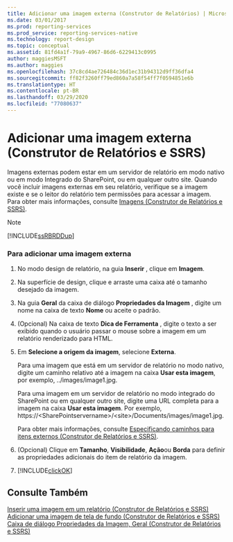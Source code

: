 ```yaml
---
title: Adicionar uma imagem externa (Construtor de Relatórios) | Microsoft Docs
ms.date: 03/01/2017
ms.prod: reporting-services
ms.prod_service: reporting-services-native
ms.technology: report-design
ms.topic: conceptual
ms.assetid: 81fd4a1f-79a9-4967-86d6-6229413c0995
author: maggiesMSFT
ms.author: maggies
ms.openlocfilehash: 37c8cd4ae726484c36d1ec31b94312d9ff36dfa4
ms.sourcegitcommit: ff82f3260ff79ed860a7a58f54ff7f0594851e6b
ms.translationtype: HT
ms.contentlocale: pt-BR
ms.lasthandoff: 03/29/2020
ms.locfileid: "77080637"
---
```

# <a name="add-an-external-image-report-builder-and-ssrs"></a>Adicionar uma imagem externa (Construtor de Relatórios e SSRS)
  Imagens externas podem estar em um servidor de relatório em modo nativo ou em modo Integrado do SharePoint, ou em qualquer outro site. Quando você incluir imagens externas em seu relatório, verifique se a imagem existe e se o leitor do relatório tem permissões para acessar a imagem. Para obter mais informações, consulte [Imagens &#40;Construtor de Relatórios e SSRS&#41;](../../reporting-services/report-design/images-report-builder-and-ssrs.md).  
  
> [!NOTE]  
>  [!INCLUDE[ssRBRDDup](../../includes/ssrbrddup-md.md)]  
  
### <a name="to-add-an-external-image"></a>Para adicionar uma imagem externa  
  
1.  No modo design de relatório, na guia **Inserir** , clique em **Imagem**.  
  
2.  Na superfície de design, clique e arraste uma caixa até o tamanho desejado da imagem.  
  
3.  Na guia **Geral** da caixa de diálogo **Propriedades da Imagem** , digite um nome na caixa de texto **Nome** ou aceite o padrão.  
  
4.  (Opcional) Na caixa de texto **Dica de Ferramenta** , digite o texto a ser exibido quando o usuário passar o mouse sobre a imagem em um relatório renderizado para HTML.  
  
5.  Em **Selecione a origem da imagem**, selecione **Externa**.  
  
     Para uma imagem que está em um servidor de relatório no modo nativo, digite um caminho relativo até a imagem na caixa **Usar esta imagem**, por exemplo, ../images/image1.jpg.  
  
     Para uma imagem em um servidor de relatório no modo integrado do SharePoint ou em qualquer outro site, digite uma URL completa para a imagem na caixa **Usar esta imagem**. Por exemplo, https://\<SharePointservername>/\<site>/Documents/images/image1.jpg.  
  
     Para obter mais informações, consulte [Especificando caminhos para itens externos &#40;Construtor de Relatórios e SSRS&#41;](../../reporting-services/report-design/specifying-paths-to-external-items-report-builder-and-ssrs.md).  
  
6.  (Opcional) Clique em **Tamanho**, **Visibilidade**, **Ação**ou **Borda** para definir as propriedades adicionais do item de relatório da imagem.  
  
7.  [!INCLUDE[clickOK](../../includes/clickok-md.md)]  
  
## <a name="see-also"></a>Consulte Também  
 [Inserir uma imagem em um relatório &#40;Construtor de Relatórios e SSRS&#41;](../../reporting-services/report-design/embed-an-image-in-a-report-report-builder-and-ssrs.md)   
 [Adicionar uma imagem de tela de fundo &#40;Construtor de Relatórios e SSRS&#41;](../../reporting-services/report-design/add-a-background-image-report-builder-and-ssrs.md)   
 [Caixa de diálogo Propriedades da Imagem, Geral &#40;Construtor de Relatórios e SSRS&#41;](https://msdn.microsoft.com/library/c2218b93-f7fe-46ef-995f-d7dadf9752ec)  
  
  

